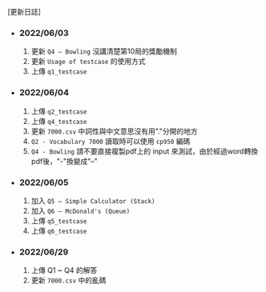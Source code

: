 [更新日誌]

* ### 2022/06/03
	1. 更新 `Q4 – Bowling` 沒講清楚第10局的獎勵機制
	2. 更新 `Usage of testcase` 的使用方式
	3. 上傳 `q1_testcase`

* ### 2022/06/04
	1. 上傳 `q2_testcase`
	2. 上傳 `q4_testcase`
	3. 更新 `7000.csv` 中詞性與中文意思沒有用"."分開的地方
	4. `Q2 - Vocabulary 7000` 讀取時可以使用 `cp950` 編碼
	5. `Q4 - Bowling` 請不要直接複製pdf上的 input 來測試，由於經過word轉換pdf後，"-"換變成"–"

* ### 2022/06/05
	1. 加入 `Q5 – Simple Calculator (Stack)`
	2. 加入 `Q6 – McDonald's (Queue)`
	3. 上傳 `q5_testcase`
	4. 上傳 `q6_testcase`

* ### 2022/06/29
	1. 上傳 Q1 ~ Q4 的解答
	2. 更新 `7000.csv` 中的亂碼